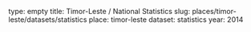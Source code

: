 type: empty
title: Timor-Leste / National Statistics
slug: places/timor-leste/datasets/statistics
place: timor-leste
dataset: statistics
year: 2014
